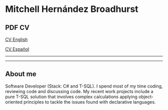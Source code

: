 # Mitchell Hern&aacute;ndez Broadhurst

## PDF CV

[CV English](https://mither.blob.core.windows.net/img/CV_Mitchell_EN.pdf?sp=r&st=2020-08-29T15:37:32Z&se=2021-08-29T23:37:32Z&spr=https&sv=2019-12-12&sr=b&sig=K25U3qtcz1JK8WvT4yuRbwVCETfqaTkSKrpIYNDU0sY%3D)

[CV Espa&ntilde;ol](https://mither.blob.core.windows.net/img/CV_Mitchell_ES.pdf?sp=r&st=2020-08-29T15:38:35Z&se=2020-08-29T23:38:35Z&spr=https&sv=2019-12-12&sr=b&sig=WAXrIX7Ac5inGhVT65PqxMb7SyciL2He%2B0YnxTOjY8k%3D)

---
---

## About me

Software Developer (Stack: C# and T-SQL). I spend most of my time coding, reviewing code and discussing code. My recent work projects include a pure T-SQL solution that involves complex calculations applying object-oriented principles to tackle the issues found with declarative languages.
